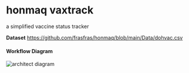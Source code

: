 # honmaq vaxtrack
a simplified  vaccine status tracker

<b>Dataset</b>
https://github.com/frasfras/honmaq/blob/main/Data/dohvac.csv
</br>
<b><h4>Workflow Diagram</h4></b> 
![architect diagram](https://github.com/frasfras/honmaq/assets/65541080/3eb5bd7a-2b76-435e-b154-bd0cf6099280)
